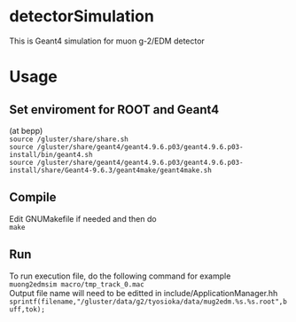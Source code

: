 detectorSimulation
====

This is Geant4 simulation for muon g-2/EDM detector

# Usage
## Set enviroment for ROOT and Geant4
(at bepp)  
`source /gluster/share/share.sh`  
`source /gluster/share/geant4/geant4.9.6.p03/geant4.9.6.p03-install/bin/geant4.sh`  
`source /gluster/share/geant4/geant4.9.6.p03/geant4.9.6.p03-install/share/Geant4-9.6.3/geant4make/geant4make.sh`  

## Compile
Edit GNUMakefile if needed and then do  
`make`  

## Run 
To run execution file, do the following command for example  
`muong2edmsim macro/tmp_track_0.mac`  
Output file name will need to be editted in include/ApplicationManager.hh
`  sprintf(filename,"/gluster/data/g2/tyosioka/data/mug2edm.%s.%s.root",buff,tok);`  

